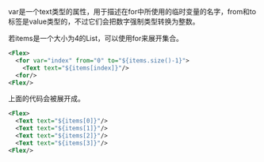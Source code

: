 var是一个text类型的属性，用于描述在for中所使用的临时变量的名字，from和to标签是value类型的，不过它们会把数字强制类型转换为整数。

若items是一个大小为4的List<String>，可以使用for来展开集合。
```xml
<Flex>
  <for var="index" from="0" to="${items.size()-1}">
    <Text text="${items[index]}"/>
  <for/>
<Flex/>
```
上面的代码会被展开成。
```xml
<Flex>
  <Text text="${items[0]}"/>
  <Text text="${items[1]}"/>
  <Text text="${items[2]}"/>
  <Text text="${items[3]}"/>
<Flex/>
```